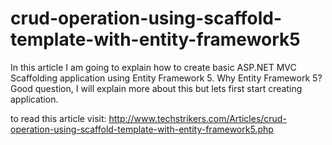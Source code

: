 # crud-operation-using-scaffold-template-with-entity-framework5
In this article I am going to explain how to create basic ASP.NET MVC Scaffolding application using Entity Framework 5. Why Entity Framework 5? Good question, I will explain more about this but lets first start creating application.  

to read this article visit: http://www.techstrikers.com/Articles/crud-operation-using-scaffold-template-with-entity-framework5.php
